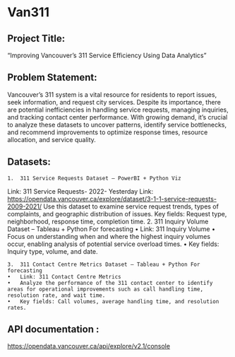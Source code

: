 # Van311

## Project Title:
“Improving Vancouver’s 311 Service Efficiency Using Data Analytics”


## Problem Statement:
Vancouver’s 311 system is a vital resource for residents to report issues, seek information, and request city services. Despite its importance, there are potential inefficiencies in handling service requests, managing inquiries, and tracking contact center performance. With growing demand, it’s crucial to analyze these datasets to uncover patterns, identify service bottlenecks, and recommend improvements to optimize response times, resource allocation, and service quality.


## Datasets:
	1.	311 Service Requests Dataset – PowerBI + Python Viz
Link: 311 Service Requests- 2022- Yesterday
Link: https://opendata.vancouver.ca/explore/dataset/3-1-1-service-requests-2009-2021/
Use this dataset to examine service request trends, types of complaints, and geographic distribution of issues.
Key fields: Request type, neighborhood, response time, completion time.
	2.	311 Inquiry Volume Dataset –  Tableau + Python For forecasting
	•	Link: 311 Inquiry Volume
	•	Focus on understanding when and where the highest inquiry volumes occur, enabling analysis of potential service overload times.
	•	Key fields: Inquiry type, volume, and date.

	3.	311 Contact Centre Metrics Dataset – Tableau + Python For forecasting
	•	Link: 311 Contact Centre Metrics
	•	Analyze the performance of the 311 contact center to identify areas for operational improvements such as call handling time, resolution rate, and wait time.
	•	Key fields: Call volumes, average handling time, and resolution rates.

## API documentation : 
https://opendata.vancouver.ca/api/explore/v2.1/console

